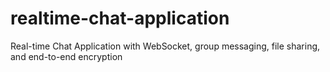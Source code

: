 # realtime-chat-application
Real-time Chat Application with WebSocket, group messaging, file sharing, and end-to-end encryption
